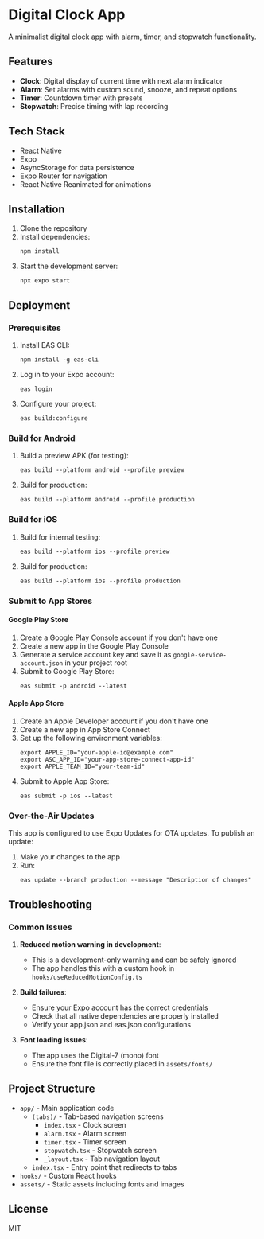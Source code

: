 # Digital Clock App

A minimalist digital clock app with alarm, timer, and stopwatch functionality.

## Features

- **Clock**: Digital display of current time with next alarm indicator
- **Alarm**: Set alarms with custom sound, snooze, and repeat options
- **Timer**: Countdown timer with presets
- **Stopwatch**: Precise timing with lap recording

## Tech Stack

- React Native
- Expo
- AsyncStorage for data persistence
- Expo Router for navigation
- React Native Reanimated for animations

## Installation

1. Clone the repository
2. Install dependencies:
   ```
   npm install
   ```
3. Start the development server:
   ```
   npx expo start
   ```

## Deployment

### Prerequisites

1. Install EAS CLI:
   ```
   npm install -g eas-cli
   ```
2. Log in to your Expo account:
   ```
   eas login
   ```
3. Configure your project:
   ```
   eas build:configure
   ```

### Build for Android

1. Build a preview APK (for testing):
   ```
   eas build --platform android --profile preview
   ```

2. Build for production:
   ```
   eas build --platform android --profile production
   ```

### Build for iOS

1. Build for internal testing:
   ```
   eas build --platform ios --profile preview
   ```

2. Build for production:
   ```
   eas build --platform ios --profile production
   ```

### Submit to App Stores

#### Google Play Store

1. Create a Google Play Console account if you don't have one
2. Create a new app in the Google Play Console
3. Generate a service account key and save it as `google-service-account.json` in your project root
4. Submit to Google Play Store:
   ```
   eas submit -p android --latest
   ```

#### Apple App Store

1. Create an Apple Developer account if you don't have one
2. Create a new app in App Store Connect
3. Set up the following environment variables:
   ```
   export APPLE_ID="your-apple-id@example.com"
   export ASC_APP_ID="your-app-store-connect-app-id"
   export APPLE_TEAM_ID="your-team-id"
   ```
4. Submit to Apple App Store:
   ```
   eas submit -p ios --latest
   ```

### Over-the-Air Updates

This app is configured to use Expo Updates for OTA updates. To publish an update:

1. Make your changes to the app
2. Run:
   ```
   eas update --branch production --message "Description of changes"
   ```

## Troubleshooting

### Common Issues

1. **Reduced motion warning in development**:
   - This is a development-only warning and can be safely ignored
   - The app handles this with a custom hook in `hooks/useReducedMotionConfig.ts`

2. **Build failures**:
   - Ensure your Expo account has the correct credentials
   - Check that all native dependencies are properly installed
   - Verify your app.json and eas.json configurations

3. **Font loading issues**:
   - The app uses the Digital-7 (mono) font
   - Ensure the font file is correctly placed in `assets/fonts/`

## Project Structure

- `app/` - Main application code
  - `(tabs)/` - Tab-based navigation screens
    - `index.tsx` - Clock screen
    - `alarm.tsx` - Alarm screen
    - `timer.tsx` - Timer screen
    - `stopwatch.tsx` - Stopwatch screen
    - `_layout.tsx` - Tab navigation layout
  - `index.tsx` - Entry point that redirects to tabs
- `hooks/` - Custom React hooks
- `assets/` - Static assets including fonts and images

## License

MIT

